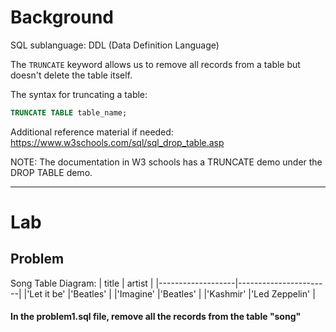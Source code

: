 # Background
SQL sublanguage: DDL (Data Definition Language)


The `TRUNCATE` keyword allows us to remove all records from a table but doesn't delete the table itself.

The syntax for truncating a table:
```sql
TRUNCATE TABLE table_name;
```
Additional reference material if needed: https://www.w3schools.com/sql/sql_drop_table.asp


NOTE: The documentation in W3 schools has a TRUNCATE demo under the DROP TABLE demo.

- - - 

# Lab

## Problem
Song Table Diagram:
|      title        |        artist         |
|-------------------|-----------------------|
|'Let it be'        |'Beatles'              |
|'Imagine'          |'Beatles'              |
|'Kashmir'          |'Led Zeppelin'         |

#### In the problem1.sql file, remove all the records from the table "song"
